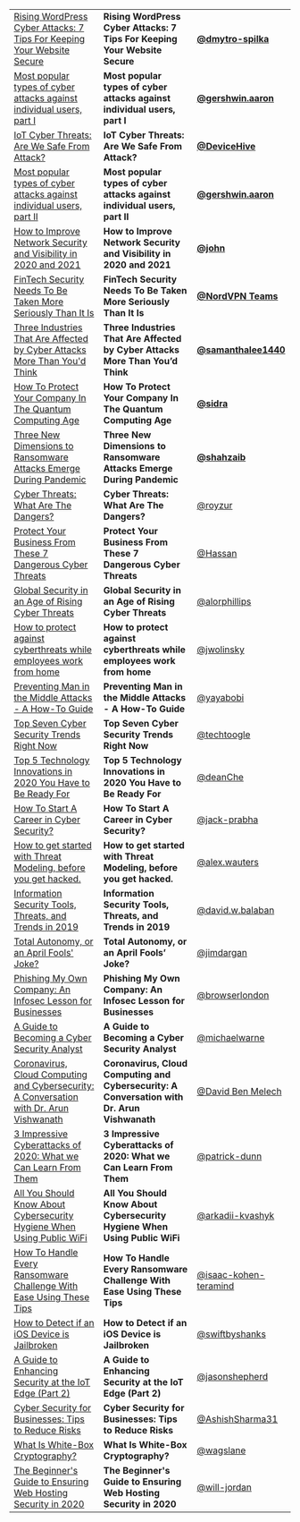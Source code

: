 
<table>
  <tr>
   <td><a href="https://hackernoon.com/rising-wordpress-cyber-attacks-7-tips-for-keeping-your-website-secure-v91l3wkm">Rising WordPress Cyber Attacks: 7 Tips For Keeping Your Website Secure</a>
   </td>
   <td><strong>Rising WordPress Cyber Attacks: 7 Tips For Keeping Your Website Secure</strong>
   </td>
   <td><strong><a href="https://hackernoon.com/u/dmytro-spilka">@dmytro-spilka</a></strong>
   </td>
  </tr>
  <tr>
   <td><a href="https://hackernoon.com/most-popular-types-of-cyber-attacks-against-individual-users-part-i-dee7eed353b6">Most popular types of cyber attacks against individual users, part I</a>
   </td>
   <td><strong>Most popular types of cyber attacks against individual users, part I</strong>
   </td>
   <td><strong><a href="https://hackernoon.com/u/gershwin.aaron">@gershwin.aaron</a></strong>
   </td>
  </tr>
  <tr>
   <td><a href="https://hackernoon.com/iot-cyber-threats-are-we-safe-from-attack-79324b032f31">IoT Cyber Threats: Are We Safe From Attack?</a>
   </td>
   <td><strong>IoT Cyber Threats: Are We Safe From Attack?</strong>
   </td>
   <td><strong><a href="https://hackernoon.com/u/DeviceHive">@DeviceHive</a></strong>
   </td>
  </tr>
  <tr>
   <td><a href="https://hackernoon.com/most-popular-types-of-cyber-attacks-against-individual-users-part-ii-e75067161aaf">Most popular types of cyber attacks against individual users, part II</a>
   </td>
   <td><strong>Most popular types of cyber attacks against individual users, part II</strong>
   </td>
   <td><strong><a href="https://hackernoon.com/u/gershwin.aaron">@gershwin.aaron</a></strong>
   </td>
  </tr>
  <tr>
   <td><a href="https://hackernoon.com/how-to-improve-network-security-and-visibility-in-2020-and-2021-oq3j3zap">How to Improve Network Security and Visibility in 2020 and 2021</a>
   </td>
   <td><strong>How to Improve Network Security and Visibility in 2020 and 2021</strong>
   </td>
   <td><strong><a href="https://hackernoon.com/u/john">@john</a></strong>
   </td>
  </tr>
  <tr>
   <td><a href="https://hackernoon.com/fintech-security-needs-to-be-taken-more-seriously-than-it-is-1q2o3zir">FinTech Security Needs To Be Taken More Seriously Than It Is</a>
   </td>
   <td><strong>FinTech Security Needs To Be Taken More Seriously Than It Is</strong>
   </td>
   <td><strong><a href="https://hackernoon.com/u/NordVPN%20Teams">@NordVPN Teams</a></strong>
   </td>
  </tr>
  <tr>
   <td><a href="https://hackernoon.com/three-industries-that-are-affected-by-cyber-attacks-more-than-youd-think-f0b7afc9e34">Three Industries That Are Affected by Cyber Attacks More Than You'd Think</a>
   </td>
   <td><strong>Three Industries That Are Affected by Cyber Attacks More Than You’d Think</strong>
   </td>
   <td><strong><a href="https://hackernoon.com/u/samanthalee1440">@samanthalee1440</a></strong>
   </td>
  </tr>
  <tr>
   <td><a href="https://www.hackernoon.com/how-to-protect-your-company-in-the-quantum-computing-age-peo3w4h">How To Protect Your Company In The Quantum Computing Age</a>
   </td>
   <td><strong>How To Protect Your Company In The Quantum Computing Age</strong>
   </td>
   <td><strong><a href="https://www.hackernoon.com/u/sidra">@sidra</a></strong>
   </td>
  </tr>
  <tr>
   <td><a href="https://hackernoon.com/three-new-dimensions-to-ransomware-attacks-emerge-during-pandemic-j6113uhn">Three New Dimensions to Ransomware Attacks Emerge During Pandemic</a>
   </td>
   <td><strong>Three New Dimensions to Ransomware Attacks Emerge During Pandemic</strong>
   </td>
   <td><strong><a href="https://hackernoon.com/u/shahzaib">@shahzaib</a></strong>
   </td>
  </tr>
  <tr>
   <td><a href="https://hackernoon.com/cyber-threats-what-are-the-dangers-au4k3we1">Cyber Threats: What Are The Dangers?</a>
   </td>
   <td><strong>Cyber Threats: What Are The Dangers?</strong>
   </td>
   <td><a href="https://hackernoon.com/u/royzur">@royzur</a>
   </td>
  </tr>
  <tr>
   <td><a href="https://hackernoon.com/protect-your-business-from-these-7-dangerous-cyber-threats-92403tm2">Protect Your Business From These 7 Dangerous Cyber Threats</a>
   </td>
   <td><strong>Protect Your Business From These 7 Dangerous Cyber Threats</strong>
   </td>
   <td><a href="https://hackernoon.com/u/Hassan">@Hassan</a>
   </td>
  </tr>
  <tr>
   <td><a href="https://hackernoon.com/global-security-in-an-age-of-rising-cyber-threats-d3006c2d7e7b">Global Security in an Age of Rising Cyber Threats</a>
   </td>
   <td><strong>Global Security in an Age of Rising Cyber Threats</strong>
   </td>
   <td><a href="https://hackernoon.com/u/alorphillips">@alorphillips</a>
   </td>
  </tr>
  <tr>
   <td><a href="https://hackernoon.com/how-to-protect-against-cyberthreats-while-employees-work-from-home-8n2a3t51">How to protect against cyberthreats while employees work from home</a>
   </td>
   <td><strong>How to protect against cyberthreats while employees work from home</strong>
   </td>
   <td><a href="https://hackernoon.com/u/jwolinsky">@jwolinsky</a>
   </td>
  </tr>
  <tr>
   <td><a href="https://hackernoon.com/preventing-man-in-the-middle-attacks-a-how-to-guide-uw273wl8">Preventing Man in the Middle Attacks - A How-To Guide</a>
   </td>
   <td><strong>Preventing Man in the Middle Attacks - A How-To Guide</strong>
   </td>
   <td><a href="https://hackernoon.com/u/yayabobi">@yayabobi</a>
   </td>
  </tr>
  <tr>
   <td><a href="https://hackernoon.com/top-seven-cyber-security-trends-right-now-2x8b301o">Top Seven Cyber Security Trends Right Now</a>
   </td>
   <td><strong>Top Seven Cyber Security Trends Right Now</strong>
   </td>
   <td><a href="https://hackernoon.com/u/techtoogle">@techtoogle</a>
   </td>
  </tr>
  <tr>
   <td><a href="https://hackernoon.com/top-5-technology-innovations-in-2020-you-have-to-be-ready-for-u386337y">Top 5 Technology Innovations in 2020 You Have to Be Ready For</a>
   </td>
   <td><strong>Top 5 Technology Innovations in 2020 You Have to Be Ready For</strong>
   </td>
   <td><a href="https://hackernoon.com/u/deanChe">@deanChe</a>
   </td>
  </tr>
  <tr>
   <td><a href="https://hackernoon.com/how-to-start-a-career-in-cyber-security-9j16t2zox">How To Start A Career in Cyber Security?</a>
   </td>
   <td><strong>How To Start A Career in Cyber Security?</strong>
   </td>
   <td><a href="https://hackernoon.com/u/jack-prabha">@jack-prabha</a>
   </td>
  </tr>
  <tr>
   <td><a href="https://hackernoon.com/how-to-get-started-with-threat-modeling-before-you-get-hacked-1bf0ea3310df">How to get started with Threat Modeling, before you get hacked.</a>
   </td>
   <td><strong>How to get started with Threat Modeling, before you get hacked.</strong>
   </td>
   <td><a href="https://hackernoon.com/u/alex.wauters">@alex.wauters</a>
   </td>
  </tr>
  <tr>
   <td><a href="https://hackernoon.com/information-security-tools-threats-and-trends-in-2019-2c91a57b63f8">Information Security Tools, Threats, and Trends in 2019</a>
   </td>
   <td><strong>Information Security Tools, Threats, and Trends in 2019</strong>
   </td>
   <td><a href="https://hackernoon.com/u/david.w.balaban">@david.w.balaban</a>
   </td>
  </tr>
  <tr>
   <td><a href="https://hackernoon.com/total-autonomy-or-an-april-fools-joke-c9dc5e9df899">Total Autonomy, or an April Fools' Joke?</a>
   </td>
   <td><strong>Total Autonomy, or an April Fools’ Joke?</strong>
   </td>
   <td><a href="https://hackernoon.com/u/jimdargan">@jimdargan</a>
   </td>
  </tr>
  <tr>
   <td><a href="https://hackernoon.com/phishing-my-company-an-infosec-lesson-for-businesses-ca69ab4ea906">Phishing My Own Company: An Infosec Lesson for Businesses</a>
   </td>
   <td><strong>Phishing My Own Company: An Infosec Lesson for Businesses</strong>
   </td>
   <td><a href="https://hackernoon.com/u/browserlondon">@browserlondon</a>
   </td>
  </tr>
  <tr>
   <td><a href="https://hackernoon.com/a-guide-to-becoming-a-cyber-security-analyst-5b311be52f29">A Guide to Becoming a Cyber Security Analyst</a>
   </td>
   <td><strong>A Guide to Becoming a Cyber Security Analyst</strong>
   </td>
   <td><a href="https://hackernoon.com/u/michaelwarne">@michaelwarne</a>
   </td>
  </tr>
  <tr>
   <td><a href="https://hackernoon.com/coronavirus-cloud-computing-and-cybersecurity-a-conversation-with-dr-arun-vishwanath-5a383zb8">Coronavirus, Cloud Computing and Cybersecurity: A Conversation with Dr. Arun Vishwanath</a>
   </td>
   <td><strong>Coronavirus, Cloud Computing and Cybersecurity: A Conversation with Dr. Arun Vishwanath</strong>
   </td>
   <td><a href="https://hackernoon.com/u/David%20Ben%20Melech">@David Ben Melech</a>
   </td>
  </tr>
  <tr>
   <td><a href="https://hackernoon.com/3-impressive-cyberattacks-of-2020-what-we-can-learn-from-them-ag2z3z61">3 Impressive Cyberattacks of 2020: What we Can Learn From Them</a>
   </td>
   <td><strong>3 Impressive Cyberattacks of 2020: What we Can Learn From Them</strong>
   </td>
   <td><a href="https://hackernoon.com/u/patrick-dunn">@patrick-dunn</a>
   </td>
  </tr>
  <tr>
   <td><a href="https://hackernoon.com/all-you-should-know-about-cybersecurity-hygiene-when-using-public-wifi-9kz3wg0">All You Should Know About Cybersecurity Hygiene When Using Public WiFi</a>
   </td>
   <td><strong>All You Should Know About Cybersecurity Hygiene When Using Public WiFi</strong>
   </td>
   <td><a href="https://hackernoon.com/u/arkadii-kvashyk">@arkadii-kvashyk</a>
   </td>
  </tr>
  <tr>
   <td><a href="https://hackernoon.com/how-to-handle-every-ransomware-challenge-with-ease-using-these-tips-d1143wqo">How To Handle Every Ransomware Challenge With Ease Using These Tips</a>
   </td>
   <td><strong>How To Handle Every Ransomware Challenge With Ease Using These Tips</strong>
   </td>
   <td><a href="https://hackernoon.com/u/isaac-kohen-teramind">@isaac-kohen-teramind</a>
   </td>
  </tr>
  <tr>
   <td><a href="https://hackernoon.com/how-to-detect-if-an-ios-device-is-jailbroken-263u3tdj">How to Detect if an iOS Device is Jailbroken</a>
   </td>
   <td><strong>How to Detect if an iOS Device is Jailbroken</strong>
   </td>
   <td><a href="https://hackernoon.com/u/swiftbyshanks">@swiftbyshanks</a>
   </td>
  </tr>
  <tr>
   <td><a href="https://hackernoon.com/a-guide-to-enhancing-security-at-the-iot-edge-part-2-zc3o3tw7">A Guide to Enhancing Security at the IoT Edge (Part 2)</a>
   </td>
   <td><strong>A Guide to Enhancing Security at the IoT Edge (Part 2)</strong>
   </td>
   <td><a href="https://hackernoon.com/u/jasonshepherd">@jasonshepherd</a>
   </td>
  </tr>
  <tr>
   <td><a href="https://hackernoon.com/cyber-security-for-businesses-tips-to-reduce-risks-92ap3uf0">Cyber Security for Businesses: Tips to Reduce Risks</a>
   </td>
   <td><strong>Cyber Security for Businesses: Tips to Reduce Risks</strong>
   </td>
   <td><a href="https://hackernoon.com/u/AshishSharma31">@AshishSharma31</a>
   </td>
  </tr>
  <tr>
   <td><a href="https://hackernoon.com/what-is-white-box-cryptography-ph143u5v">What Is White-Box Cryptography?</a>
   </td>
   <td><strong>What Is White-Box Cryptography?</strong>
   </td>
   <td><a href="https://hackernoon.com/u/wagslane">@wagslane</a>
   </td>
  </tr>
  <tr>
   <td><a href="https://hackernoon.com/the-beginners-guide-to-ensuring-web-hosting-security-in-2020-hd2c3u3x">The Beginner's Guide to Ensuring Web Hosting Security in 2020</a>
   </td>
   <td><strong>The Beginner's Guide to Ensuring Web Hosting Security in 2020</strong>
   </td>
   <td><a href="https://hackernoon.com/u/will-jordan">@will-jordan</a>
   </td>
  </tr>
</table>

